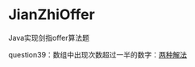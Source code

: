 # JianZhiOffer
Java实现剑指offer算法题

question39：数组中出现次数超过一半的数字：[两种解法](https://github.com/Angelswen/JianZhiOffer/blob/master/src/com/vechace/question39/MoreThanHalfNum.java)
